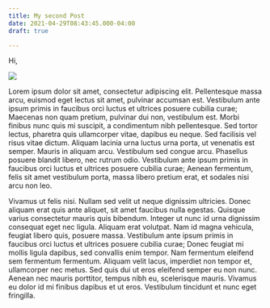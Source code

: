 ```yaml
---
title: My second Post
date: 2021-04-29T08:43:45.000-04:00
draft: true

---
```

Hi,

![](/uploads/pawel-czerwinski-rujm3dbxcqw-unsplash.jpg)

Lorem ipsum dolor sit amet, consectetur adipiscing elit. Pellentesque massa arcu, euismod eget lectus sit amet, pulvinar accumsan est. Vestibulum ante ipsum primis in faucibus orci luctus et ultrices posuere cubilia curae; Maecenas non quam pretium, pulvinar dui non, vestibulum est. Morbi finibus nunc quis mi suscipit, a condimentum nibh pellentesque. Sed tortor lectus, pharetra quis ullamcorper vitae, dapibus eu neque. Sed facilisis vel risus vitae dictum. Aliquam lacinia urna luctus urna porta, ut venenatis est semper. Mauris in aliquam arcu. Vestibulum sed congue arcu. Phasellus posuere blandit libero, nec rutrum odio. Vestibulum ante ipsum primis in faucibus orci luctus et ultrices posuere cubilia curae; Aenean fermentum, felis sit amet vestibulum porta, massa libero pretium erat, et sodales nisi arcu non leo.

Vivamus ut felis nisi. Nullam sed velit ut neque dignissim ultricies. Donec aliquam erat quis ante aliquet, sit amet faucibus nulla egestas. Quisque varius consectetur mauris quis bibendum. Integer ut nunc id urna dignissim consequat eget nec ligula. Aliquam erat volutpat. Nam id magna vehicula, feugiat libero quis, posuere massa. Vestibulum ante ipsum primis in faucibus orci luctus et ultrices posuere cubilia curae; Donec feugiat mi mollis ligula dapibus, sed convallis enim tempor. Nam fermentum eleifend sem fermentum fermentum. Aliquam velit lacus, imperdiet non tempor et, ullamcorper nec metus. Sed quis dui ut eros eleifend semper eu non nunc. Aenean nec mauris porttitor, tempus nibh eu, scelerisque mauris. Vivamus eu dolor id mi finibus dapibus et ut eros. Vestibulum tincidunt et nunc eget fringilla.